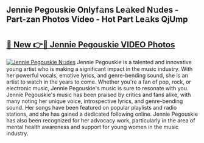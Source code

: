 ## Jennie Pegouskie Onlyf𝚊ns Le𝚊ked N𝚞des - Part-zan Photos Video - Hot Part Le𝚊ks QjUmp

# <h2><a href="http://ab79654.deff.icu/?id=Jennie+Pegouskie">🔗 New 👉🔴 Jennie Pegouskie VIDEO Photos</a></h2>

[![Jennie Pegouskie N𝚞des](https://i.imgur.com/rIISA9y.gif)](http://ab79654.deff.icu/?id=Jennie+Pegouskie)
Jennie Pegouskie is a talented and innovative young artist who is making a significant impact in the music industry. With her powerful vocals, emotive lyrics, and genre-bending sound, she is an artist to watch in the years to come. Whether you're a fan of pop, rock, or electronic music, Jennie Pegouskie's music is sure to resonate with you. Jennie Pegouskie's music has been praised by critics and fans alike, with many noting her unique voice, introspective lyrics, and genre-bending sound. Her songs have been featured on popular playlists and radio stations, and she has gained a dedicated following online. Jennie Pegouskie has also been recognized for her advocacy work, particularly in the area of mental health awareness and support for young women in the music industry.
